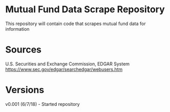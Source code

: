 # Mutual Fund Data Scrape Repository
This repository will contain code that scrapes mutual fund data for information

# Sources
U.S. Securities and Exchange Commission, EDGAR System
https://www.sec.gov/edgar/searchedgar/webusers.htm

# Versions
v0.001 (6/7/18) - Started repository 

